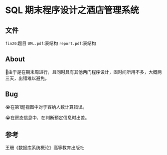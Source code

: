 # SQL 期末程序设计之酒店管理系统

## 文件

`fin20`:题目
`UML.pdf`:表结构
`report.pdf`:表结构

## About

:facepunch:由于是在期末周进行，且同时具有其他两门程序设计，固时间所用不多，大概两三天，出错难以避免。

## Bug

:sob:在第1题视图中对于容纳人数计算错误。

:sob:在房态信息中，在判断预定信息时出差。

## 参考

王珊《数据库系统概论》高等教育出版社

